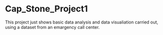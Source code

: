 # Cap_Stone_Project1
This project just shows basic data analysis and data visualiation carried out, using a dataset from an emargency call center.
